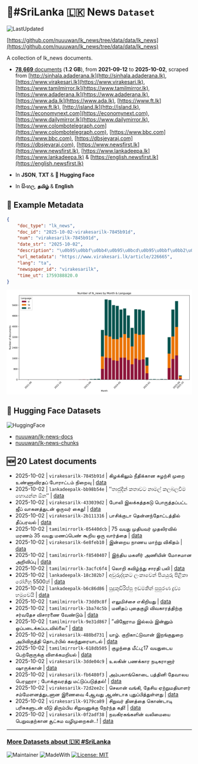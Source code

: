 # 📄#SriLanka 🇱🇰 News `Dataset`

![LastUpdated](https://img.shields.io/badge/last_updated-2025--10--02_12:40:34-green)

[https://github.com/nuuuwan/lk_news/tree/data/data/lk_news](https://github.com/nuuuwan/lk_news/tree/data/data/lk_news)

A collection of lk_news documents.

- [**78,669** documents](https://github.com/nuuuwan/lk_news/tree/data/data/lk_news) (**1.2 GB**), from **2021-09-12** to **2025-10-02**, scraped from [http://sinhala.adaderana.lk](http://sinhala.adaderana.lk), [https://www.virakesari.lk](https://www.virakesari.lk), [https://www.tamilmirror.lk](https://www.tamilmirror.lk), [https://www.adaderana.lk](https://www.adaderana.lk), [https://www.ada.lk](https://www.ada.lk), [https://www.ft.lk](https://www.ft.lk), [http://island.lk](http://island.lk), [https://economynext.com](https://economynext.com), [https://www.dailymirror.lk](https://www.dailymirror.lk), [https://www.colombotelegraph.com](https://www.colombotelegraph.com), [https://www.bbc.com](https://www.bbc.com), [https://dbsjeyaraj.com](https://dbsjeyaraj.com), [https://www.newsfirst.lk](https://www.newsfirst.lk), [https://www.lankadeepa.lk](https://www.lankadeepa.lk) & [https://english.newsfirst.lk](https://english.newsfirst.lk)

- In **JSON**, **TXT** & **🤗 Hugging Face**

- In **සිංහල**, **தமிழ்** & **English**

## 📝 Example Metadata

```json
{
    "doc_type": "lk_news",
    "doc_id": "2025-10-02-virakesarilk-7845b91d",
    "num": "virakesarilk-7845b91d",
    "date_str": "2025-10-02",
    "description": "\u0b95\u0bbf\u0bb4\u0b95\u0bcd\u0b95\u0bbf\u0bb2\u0bc1\u0bae\u0bcd \u0ba8\u0bc0\u0ba4\u0bbf\u0b95\u0bcd\u0b95\u0bbe\u0ba9 \u0b9a\u0bc1\u0bb4\u0bb1\u0bcd\u0b9a\u0bbf \u0bae\u0bc1\u0bb1\u0bc8 \u0b89\u0ba3\u0bcd\u0ba3\u0bbe\u0bb5\u0bbf\u0bb0\u0ba4\u0baa\u0bcd \u0baa\u0bcb\u0bb0\u0bbe\u0b9f\u0bcd\u0b9f\u0bae\u0bcd \u0ba8\u0bbf\u0bb1\u0bc8\u0bb5\u0bc1",
    "url_metadata": "https://www.virakesari.lk/article/226665",
    "lang": "ta",
    "newspaper_id": "virakesarilk",
    "time_ut": 1759388820.0
}
```

![Chart](https://raw.githubusercontent.com/nuuuwan/lk_news/refs/heads/data/data/lk_news/docs_by_month_and_lang.png)

## 🤗 Hugging Face Datasets

![HuggingFace](https://img.shields.io/badge/-HuggingFace-FDEE21?style=for-the-badge&logo=HuggingFace)

- [nuuuwan/lk-news-docs](https://huggingface.co/datasets/nuuuwan/lk-news-docs)
- [nuuuwan/lk-news-chunks](https://huggingface.co/datasets/nuuuwan/lk-news-chunks)

## 🆕 20 Latest documents

- 2025-10-02 | `virakesarilk-7845b91d` | கிழக்கிலும் நீதிக்கான சுழற்சி முறை உண்ணாவிரதப் போராட்டம் நிறைவு | [data](https://github.com/nuuuwan/lk_news/tree/data/data/lk_news/2020s/2025/2025-10-02-virakesarilk-7845b91d)
- 2025-10-02 | `lankadeepalk-bb98b54e` | ’’තාජුදීන් කතාවට නාමල් කලබලවීම හොයන්න ඕන’’ | [data](https://github.com/nuuuwan/lk_news/tree/data/data/lk_news/2020s/2025/2025-10-02-lankadeepalk-bb98b54e)
- 2025-10-02 | `virakesarilk-433039d2` | போலி இலக்கத்தகடு பொருத்தப்பட்ட ஜீப் வாகனத்துடன் ஒருவர் கைது! | [data](https://github.com/nuuuwan/lk_news/tree/data/data/lk_news/2020s/2025/2025-10-02-virakesarilk-433039d2)
- 2025-10-02 | `virakesarilk-2b111316` | பாசிக்குடா தென்னந்தோட்டத்தில் தீப்பரவல் | [data](https://github.com/nuuuwan/lk_news/tree/data/data/lk_news/2020s/2025/2025-10-02-virakesarilk-2b111316)
- 2025-10-02 | `tamilmirrorlk-05440dcb` | 75 வயது முதியவர் முதலிரவில் மரணம் 35 வயது   மணப்பெண் கூறிய ஒரு வார்த்தை | [data](https://github.com/nuuuwan/lk_news/tree/data/data/lk_news/2020s/2025/2025-10-02-tamilmirrorlk-05440dcb)
- 2025-10-02 | `virakesarilk-6e8feb10` | இன்றைய நாணய மாற்று விகிதம் | [data](https://github.com/nuuuwan/lk_news/tree/data/data/lk_news/2020s/2025/2025-10-02-virakesarilk-6e8feb10)
- 2025-10-02 | `tamilmirrorlk-f8540407` | இந்திய மகளிர் அணியின் மோசமான அறிவிப்பு | [data](https://github.com/nuuuwan/lk_news/tree/data/data/lk_news/2020s/2025/2025-10-02-tamilmirrorlk-f8540407)
- 2025-10-02 | `tamilmirrorlk-3acfc6f4` | லொறி கவிழ்ந்து  சாரதி பலி | [data](https://github.com/nuuuwan/lk_news/tree/data/data/lk_news/2020s/2025/2025-10-02-tamilmirrorlk-3acfc6f4)
- 2025-10-02 | `lankadeepalk-18c382b7` | අවුරුද්දකට ලංකාවෙන් පියයුරු පිළිකා රෝගීහු 5500ක් | [data](https://github.com/nuuuwan/lk_news/tree/data/data/lk_news/2020s/2025/2025-10-02-lankadeepalk-18c382b7)
- 2025-10-02 | `lankadeepalk-b6c86d86` | පුදුකුඩිරිප්පු ඉඩමකින් පුපුරණ ද්‍රව්‍ය හමුවෙයි | [data](https://github.com/nuuuwan/lk_news/tree/data/data/lk_news/2020s/2025/2025-10-02-lankadeepalk-b6c86d86)
- 2025-10-02 | `tamilmirrorlk-73dd9c8f` | எலுமிச்சை எகிறியது | [data](https://github.com/nuuuwan/lk_news/tree/data/data/lk_news/2020s/2025/2025-10-02-tamilmirrorlk-73dd9c8f)
- 2025-10-02 | `tamilmirrorlk-1ba74c5b` | மனிதப் புதைகுழி விவகாரத்திற்கு சர்வதேச விசாரணை வேண்டும் | [data](https://github.com/nuuuwan/lk_news/tree/data/data/lk_news/2020s/2025/2025-10-02-tamilmirrorlk-1ba74c5b)
- 2025-10-02 | `tamilmirrorlk-9e31d867` | ”விஜேராம இல்லம் இன்னும் ஒப்படைக்கப்படவில்லை” | [data](https://github.com/nuuuwan/lk_news/tree/data/data/lk_news/2020s/2025/2025-10-02-tamilmirrorlk-9e31d867)
- 2025-10-02 | `virakesarilk-488bd731` | யாழ். குறிகாட்டுவான் இறங்குதுறை அபிவிருத்தி தொடர்பில் கலந்துரையாடல் | [data](https://github.com/nuuuwan/lk_news/tree/data/data/lk_news/2020s/2025/2025-10-02-virakesarilk-488bd731)
- 2025-10-02 | `tamilmirrorlk-618db505` | குழந்தை மீட்பு;17 வயதுடைய பெற்றோருக்கு விளக்கமறியல் | [data](https://github.com/nuuuwan/lk_news/tree/data/data/lk_news/2020s/2025/2025-10-02-tamilmirrorlk-618db505)
- 2025-10-02 | `virakesarilk-3dde04c9` | உலகின் பணக்கார நடிகரானார் ஷாருக்கான் | [data](https://github.com/nuuuwan/lk_news/tree/data/data/lk_news/2020s/2025/2025-10-02-virakesarilk-3dde04c9)
- 2025-10-02 | `virakesarilk-fb6480f3` | அம்பலாங்கொடை பத்தினி தேவாலய பெரஹரா ; போக்குவரத்து மட்டுப்படுத்தல்! | [data](https://github.com/nuuuwan/lk_news/tree/data/data/lk_news/2020s/2025/2025-10-02-virakesarilk-fb6480f3)
- 2025-10-02 | `virakesarilk-72d2ee2c` | செலான் வங்கி, தேசிய ஏற்றுமதியாளர் சம்மேளனத்துடனான இணைவை 4ஆவது ஆண்டாக புதுப்பித்துள்ளது | [data](https://github.com/nuuuwan/lk_news/tree/data/data/lk_news/2020s/2025/2025-10-02-virakesarilk-72d2ee2c)
- 2025-10-02 | `virakesarilk-9179ca89` | சிறுவர் தினத்தை கொண்டாடி பரிசுகளுடன் வீடு திரும்பிய சிறுவனுக்கு நேர்ந்த கதி! | [data](https://github.com/nuuuwan/lk_news/tree/data/data/lk_news/2020s/2025/2025-10-02-virakesarilk-9179ca89)
- 2025-10-02 | `virakesarilk-0f2adf38` | நவகிரகங்களின் வலிமையை பெறுவதற்கான சூட்சும வழிமுறைகள்..! | [data](https://github.com/nuuuwan/lk_news/tree/data/data/lk_news/2020s/2025/2025-10-02-virakesarilk-0f2adf38)

---

### [More Datasets about 🇱🇰 #SriLanka](https://github.com/nuuuwan/lk_datasets)

![Maintainer](https://img.shields.io/badge/maintainer-nuuuwan-red)
![MadeWith](https://img.shields.io/badge/made_with-python-blue)
[![License: MIT](https://img.shields.io/badge/License-MIT-yellow.svg)](https://opensource.org/licenses/MIT)
